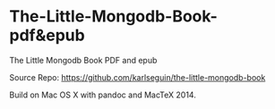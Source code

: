 # The-Little-Mongodb-Book-pdf&epub

The Little Mongodb Book PDF and epub

Source Repo: https://github.com/karlseguin/the-little-mongodb-book

Build on Mac OS X with pandoc and MacTeX 2014.
